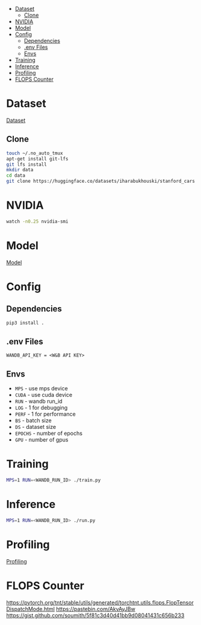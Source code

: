 - [Dataset](#dataset)
  - [Clone](#clone)
- [NVIDIA](#nvidia)
- [Model](#model)
- [Config](#config)
  - [Dependencies](#dependencies)
  - [.env Files](#env-files)
  - [Envs](#envs)
- [Training](#training)
- [Inference](#inference)
- [Profiling](#profiling)
- [FLOPS Counter](#flops-counter)

# Dataset

[Dataset](./docs/dataset.md)

## Clone

```bash
touch ~/.no_auto_tmux
apt-get install git-lfs
git lfs install
mkdir data
cd data
git clone https://huggingface.co/datasets/iharabukhouski/stanford_cars
```

# NVIDIA

```bash
watch -n0.25 nvidia-smi
```

# Model

[Model](./docs/model.md)

# Config

## Dependencies

```bash
pip3 install .
```

## .env Files

```
WANDB_API_KEY = <W&B API KEY>
```

## Envs
- `MPS` - use mps device
- `CUDA` - use cuda device
- `RUN` - wandb run_id
- `LOG` - 1 for debugging
- `PERF` - 1 for performance
- `BS` - batch size
- `DS` - dataset size
- `EPOCHS` - number of epochs
- `GPU` - number of gpus

# Training

```bash
MPS=1 RUN=<WANDB_RUN_ID> ./train.py
```

# Inference

```bash
MPS=1 RUN=<WANDB_RUN_ID> ./run.py
```

# Profiling

[Profiling](./docs/profiling.md)

# FLOPS Counter
https://pytorch.org/tnt/stable/utils/generated/torchtnt.utils.flops.FlopTensorDispatchMode.html
https://pastebin.com/AkvAyJBw
https://gist.github.com/soumith/5f81c3d40d41bb9d08041431c656b233
